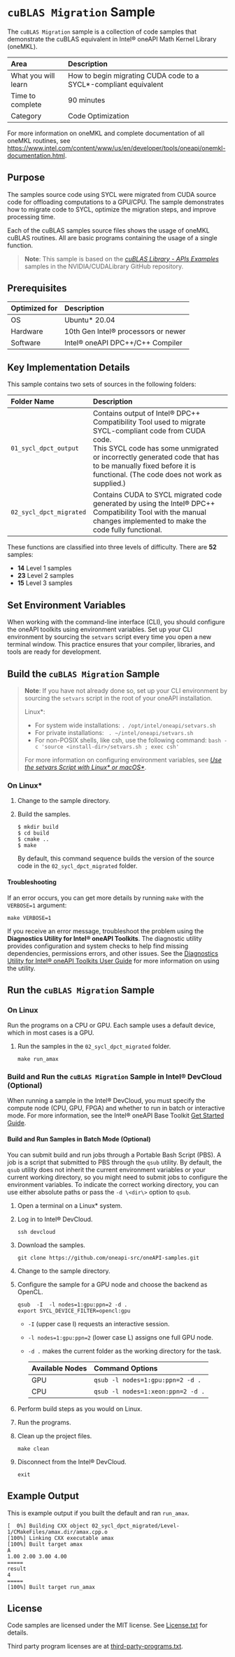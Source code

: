 # `cuBLAS Migration` Sample

The `cuBLAS Migration` sample is a collection of code samples that demonstrate the cuBLAS equivalent in Intel® oneAPI Math Kernel Library (oneMKL). 

| Area                   | Description
|:---                    |:---
| What you will learn    | How to begin migrating CUDA code to a SYCL*-compliant equivalent
| Time to complete       | 90 minutes
| Category               | Code Optimization

For more information on oneMKL and complete documentation of all oneMKL routines, see https://www.intel.com/content/www/us/en/developer/tools/oneapi/onemkl-documentation.html.

## Purpose

The samples source code using SYCL were migrated from CUDA source code for offloading computations to a GPU/CPU. The sample demonstrates how to migrate code to SYCL, optimize the migration steps, and improve processing time.

Each of the cuBLAS samples source files shows the usage of oneMKL cuBLAS routines. All are basic programs containing the usage of a single function.

>**Note**: This sample is based on the [*cuBLAS Library - APIs Examples*](https://github.com/NVIDIA/CUDALibrarySamples/tree/master/cuBLAS) samples in the NVIDIA/CUDALibrary GitHub repository.

## Prerequisites

| Optimized for         | Description
|:---                   |:---
| OS                    | Ubuntu* 20.04
| Hardware              | 10th Gen Intel® processors or newer
| Software              | Intel® oneAPI DPC++/C++ Compiler

## Key Implementation Details

This sample contains two sets of sources in the following folders:

| Folder Name             | Description
|:---                     |:---
| `01_sycl_dpct_output`   | Contains output of Intel® DPC++ Compatibility Tool used to migrate SYCL-compliant code from CUDA code. <br> This SYCL code has some unmigrated or incorrectly generated code that has to be manually fixed before it is functional. (The code does not work as supplied.)
| `02_sycl_dpct_migrated` | Contains CUDA to SYCL migrated code generated by using the Intel® DPC++ Compatibility Tool with the manual changes implemented to make the code fully functional.

These functions are classified into three levels of difficulty. There are **52** samples:

- **14** Level 1 samples
- **23** Level 2 samples
- **15** Level 3 samples

## Set Environment Variables

When working with the command-line interface (CLI), you should configure the oneAPI toolkits using environment variables. Set up your CLI environment by sourcing the `setvars` script every time you open a new terminal window. This practice ensures that your compiler, libraries, and tools are ready for development.

## Build the `cuBLAS Migration` Sample

> **Note**: If you have not already done so, set up your CLI
> environment by sourcing  the `setvars` script in the root of your oneAPI installation.
>
> Linux*:
> - For system wide installations: `. /opt/intel/oneapi/setvars.sh`
> - For private installations: ` . ~/intel/oneapi/setvars.sh`
> - For non-POSIX shells, like csh, use the following command: `bash -c 'source <install-dir>/setvars.sh ; exec csh'`
>
> For more information on configuring environment variables, see *[Use the setvars Script with Linux* or macOS*](https://www.intel.com/content/www/us/en/develop/documentation/oneapi-programming-guide/top/oneapi-development-environment-setup/use-the-setvars-script-with-linux-or-macos.html)*.

### On Linux*

1. Change to the sample directory.
2. Build the samples.
   ```
   $ mkdir build
   $ cd build
   $ cmake ..
   $ make
   ```

   By default, this command sequence builds the version of the source code in the  `02_sycl_dpct_migrated` folder.

#### Troubleshooting

If an error occurs, you can get more details by running `make` with
the `VERBOSE=1` argument:
```
make VERBOSE=1
```
If you receive an error message, troubleshoot the problem using the **Diagnostics Utility for Intel® oneAPI Toolkits**. The diagnostic utility provides configuration and system checks to help find missing dependencies, permissions errors, and other issues. See the [Diagnostics Utility for Intel® oneAPI Toolkits User Guide](https://www.intel.com/content/www/us/en/develop/documentation/diagnostic-utility-user-guide/top.html) for more information on using the utility.


## Run the `cuBLAS Migration` Sample

### On Linux

Run the programs on a CPU or GPU. Each sample uses a default device, which in most cases is a GPU.

1. Run the samples in the `02_sycl_dpct_migrated` folder.
   ```
   make run_amax
   ```

### Build and Run the `cuBLAS Migration` Sample in Intel® DevCloud (Optional)

When running a sample in the Intel® DevCloud, you must specify the compute node (CPU, GPU, FPGA) and whether to run in batch or interactive mode. For more information, see the Intel® oneAPI Base Toolkit [Get Started Guide](https://devcloud.intel.com/oneapi/get_started/).

#### Build and Run Samples in Batch Mode (Optional)

You can submit build and run jobs through a Portable Bash Script (PBS). A job is a script that submitted to PBS through the `qsub` utility. By default, the `qsub` utility does not inherit the current environment variables or your current working directory, so you might need to submit jobs to configure the environment variables. To indicate the correct working directory, you can use either absolute paths or pass the `-d \<dir\>` option to `qsub`.

1. Open a terminal on a Linux* system.
2. Log in to Intel® DevCloud.
   ```
   ssh devcloud
   ```
3. Download the samples.
   ```
   git clone https://github.com/oneapi-src/oneAPI-samples.git
   ```
4. Change to the sample directory.
5. Configure the sample for a GPU node and choose the backend as OpenCL.
   ```
   qsub  -I  -l nodes=1:gpu:ppn=2 -d .
   export SYCL_DEVICE_FILTER=opencl:gpu
   ```
   - `-I` (upper case I) requests an interactive session.
   - `-l nodes=1:gpu:ppn=2` (lower case L) assigns one full GPU node.
   - `-d .` makes the current folder as the working directory for the task.

     |Available Nodes  |Command Options
     |:---             |:---
     | GPU	           |`qsub -l nodes=1:gpu:ppn=2 -d .`
     | CPU	           |`qsub -l nodes=1:xeon:ppn=2 -d .`

6. Perform build steps as you would on Linux.
7. Run the programs.
8. Clean up the project files.
   ```
   make clean
   ```
9. Disconnect from the Intel® DevCloud.
   ```
   exit
   ```

## Example Output

This is example output if you built the default and ran `run_amax`.

```
[  0%] Building CXX object 02_sycl_dpct_migrated/Level-1/CMakeFiles/amax.dir/amax.cpp.o
[100%] Linking CXX executable amax
[100%] Built target amax
A
1.00 2.00 3.00 4.00 
=====
result
4
=====
[100%] Built target run_amax
```

## License

Code samples are licensed under the MIT license. See
[License.txt](https://github.com/oneapi-src/oneAPI-samples/blob/master/License.txt) for details.

Third party program licenses are at [third-party-programs.txt](https://github.com/oneapi-src/oneAPI-samples/blob/master/third-party-programs.txt).
